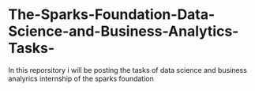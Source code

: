 # The-Sparks-Foundation-Data-Science-and-Business-Analytics-Tasks-
In this reporsitory i will be posting the tasks of data science and business analyrics internship of the sparks foundation
